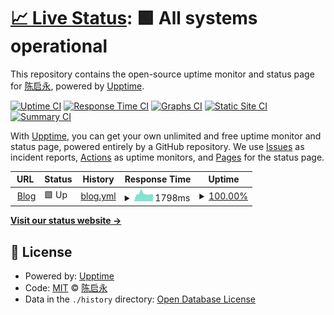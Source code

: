 # [📈 Live Status](https://chenishr.github.io/upptime): <!--live status--> **🟩 All systems operational**

This repository contains the open-source uptime monitor and status page for [陈启永](https://blog.chenishr.com), powered by [Upptime](https://github.com/upptime/upptime).

[![Uptime CI](https://github.com/koj-co/upptime/workflows/Uptime%20CI/badge.svg)](https://github.com/koj-co/upptime/actions?query=workflow%3A%22Uptime+CI%22)
[![Response Time CI](https://github.com/koj-co/upptime/workflows/Response%20Time%20CI/badge.svg)](https://github.com/koj-co/upptime/actions?query=workflow%3A%22Response+Time+CI%22)
[![Graphs CI](https://github.com/koj-co/upptime/workflows/Graphs%20CI/badge.svg)](https://github.com/koj-co/upptime/actions?query=workflow%3A%22Graphs+CI%22)
[![Static Site CI](https://github.com/koj-co/upptime/workflows/Static%20Site%20CI/badge.svg)](https://github.com/koj-co/upptime/actions?query=workflow%3A%22Static+Site+CI%22)
[![Summary CI](https://github.com/koj-co/upptime/workflows/Summary%20CI/badge.svg)](https://github.com/koj-co/upptime/actions?query=workflow%3A%22Summary+CI%22)

With [Upptime](https://upptime.js.org), you can get your own unlimited and free uptime monitor and status page, powered entirely by a GitHub repository. We use [Issues](https://github.com/chenishr/upptime/issues) as incident reports, [Actions](https://github.com/chenishr/upptime/actions) as uptime monitors, and [Pages](https://chenishr.github.io/upptime) for the status page.

<!--start: status pages-->
<!-- This summary is generated by Upptime (https://github.com/upptime/upptime) -->
<!-- Do not edit this manually, your changes will be overwritten -->
<!-- prettier-ignore -->
| URL | Status | History | Response Time | Uptime |
| --- | ------ | ------- | ------------- | ------ |
| <img alt="" src="https://icons.duckduckgo.com/ip3/blog.chenishr.com.ico" height="13"> [Blog](https://blog.chenishr.com) | 🟩 Up | [blog.yml](https://github.com/chenishr/upptime/commits/HEAD/history/blog.yml) | <details><summary><img alt="Response time graph" src="./graphs/blog/response-time-week.png" height="20"> 1798ms</summary><br><a href="https://chenishr.github.io/upptime/history/blog"><img alt="Response time 1686" src="https://img.shields.io/endpoint?url=https%3A%2F%2Fraw.githubusercontent.com%2Fchenishr%2Fupptime%2FHEAD%2Fapi%2Fblog%2Fresponse-time.json"></a><br><a href="https://chenishr.github.io/upptime/history/blog"><img alt="24-hour response time 1705" src="https://img.shields.io/endpoint?url=https%3A%2F%2Fraw.githubusercontent.com%2Fchenishr%2Fupptime%2FHEAD%2Fapi%2Fblog%2Fresponse-time-day.json"></a><br><a href="https://chenishr.github.io/upptime/history/blog"><img alt="7-day response time 1798" src="https://img.shields.io/endpoint?url=https%3A%2F%2Fraw.githubusercontent.com%2Fchenishr%2Fupptime%2FHEAD%2Fapi%2Fblog%2Fresponse-time-week.json"></a><br><a href="https://chenishr.github.io/upptime/history/blog"><img alt="30-day response time 1769" src="https://img.shields.io/endpoint?url=https%3A%2F%2Fraw.githubusercontent.com%2Fchenishr%2Fupptime%2FHEAD%2Fapi%2Fblog%2Fresponse-time-month.json"></a><br><a href="https://chenishr.github.io/upptime/history/blog"><img alt="1-year response time 1707" src="https://img.shields.io/endpoint?url=https%3A%2F%2Fraw.githubusercontent.com%2Fchenishr%2Fupptime%2FHEAD%2Fapi%2Fblog%2Fresponse-time-year.json"></a></details> | <details><summary><a href="https://chenishr.github.io/upptime/history/blog">100.00%</a></summary><a href="https://chenishr.github.io/upptime/history/blog"><img alt="All-time uptime 91.58%" src="https://img.shields.io/endpoint?url=https%3A%2F%2Fraw.githubusercontent.com%2Fchenishr%2Fupptime%2FHEAD%2Fapi%2Fblog%2Fuptime.json"></a><br><a href="https://chenishr.github.io/upptime/history/blog"><img alt="24-hour uptime 100.00%" src="https://img.shields.io/endpoint?url=https%3A%2F%2Fraw.githubusercontent.com%2Fchenishr%2Fupptime%2FHEAD%2Fapi%2Fblog%2Fuptime-day.json"></a><br><a href="https://chenishr.github.io/upptime/history/blog"><img alt="7-day uptime 100.00%" src="https://img.shields.io/endpoint?url=https%3A%2F%2Fraw.githubusercontent.com%2Fchenishr%2Fupptime%2FHEAD%2Fapi%2Fblog%2Fuptime-week.json"></a><br><a href="https://chenishr.github.io/upptime/history/blog"><img alt="30-day uptime 99.95%" src="https://img.shields.io/endpoint?url=https%3A%2F%2Fraw.githubusercontent.com%2Fchenishr%2Fupptime%2FHEAD%2Fapi%2Fblog%2Fuptime-month.json"></a><br><a href="https://chenishr.github.io/upptime/history/blog"><img alt="1-year uptime 88.82%" src="https://img.shields.io/endpoint?url=https%3A%2F%2Fraw.githubusercontent.com%2Fchenishr%2Fupptime%2FHEAD%2Fapi%2Fblog%2Fuptime-year.json"></a></details>

<!--end: status pages-->

[**Visit our status website →**](https://chenishr.github.io/upptime)

## 📄 License

- Powered by: [Upptime](https://github.com/upptime/upptime)
- Code: [MIT](./LICENSE) © [陈启永](https://blog.chenishr.com)
- Data in the `./history` directory: [Open Database License](https://opendatacommons.org/licenses/odbl/1-0/)
